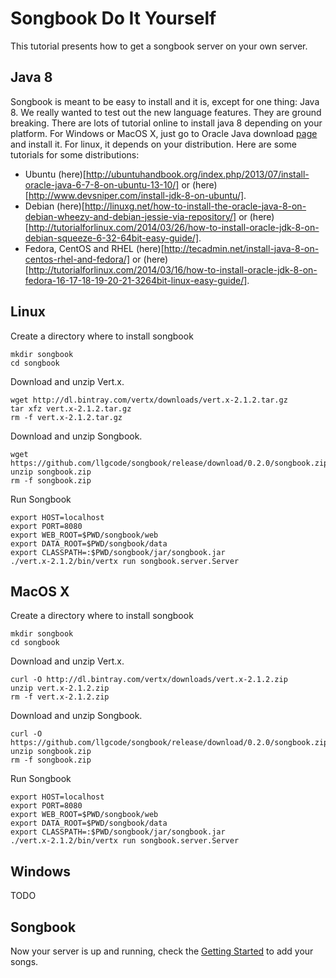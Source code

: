 Songbook Do It Yourself
=======================

This tutorial presents how to get a songbook server on your own server.

Java 8
------

Songbook is meant to be easy to install and it is, except for one thing: Java 8.
We really wanted to test out the new language features. 
They are ground breaking.
There are lots of tutorial online to install java 8 depending on your platform.
For Windows or MacOS X, just go to Oracle Java download [page](http://www.oracle.com/technetwork/java/javase/downloads/jre8-downloads-2133155.html) and install it.
For linux, it depends on your distribution. 
Here are some tutorials for some distributions:

* Ubuntu (here)[http://ubuntuhandbook.org/index.php/2013/07/install-oracle-java-6-7-8-on-ubuntu-13-10/] or (here)[http://www.devsniper.com/install-jdk-8-on-ubuntu/].
* Debian (here)[http://linuxg.net/how-to-install-the-oracle-java-8-on-debian-wheezy-and-debian-jessie-via-repository/] or (here)[http://tutorialforlinux.com/2014/03/26/how-to-install-oracle-jdk-8-on-debian-squeeze-6-32-64bit-easy-guide/].
* Fedora, CentOS and RHEL (here)[http://tecadmin.net/install-java-8-on-centos-rhel-and-fedora/] or (here)[http://tutorialforlinux.com/2014/03/16/how-to-install-oracle-jdk-8-on-fedora-16-17-18-19-20-21-3264bit-linux-easy-guide/].

 
Linux
-----

Create a directory where to install songbook

```Shell
mkdir songbook
cd songbook
```

Download and unzip Vert.x.

```Shell
wget http://dl.bintray.com/vertx/downloads/vert.x-2.1.2.tar.gz
tar xfz vert.x-2.1.2.tar.gz
rm -f vert.x-2.1.2.tar.gz
```

Download and unzip Songbook.

```Shell
wget https://github.com/llgcode/songbook/release/download/0.2.0/songbook.zip
unzip songbook.zip
rm -f songbook.zip
```

Run Songbook

```Shell
export HOST=localhost
export PORT=8080
export WEB_ROOT=$PWD/songbook/web
export DATA_ROOT=$PWD/songbook/data
export CLASSPATH=:$PWD/songbook/jar/songbook.jar
./vert.x-2.1.2/bin/vertx run songbook.server.Server
```

MacOS X
--------

Create a directory where to install songbook

```Shell
mkdir songbook
cd songbook
```

Download and unzip Vert.x.

```Shell
curl -O http://dl.bintray.com/vertx/downloads/vert.x-2.1.2.zip
unzip vert.x-2.1.2.zip
rm -f vert.x-2.1.2.zip
```

Download and unzip Songbook.

```Shell
curl -O https://github.com/llgcode/songbook/release/download/0.2.0/songbook.zip
unzip songbook.zip
rm -f songbook.zip
```

Run Songbook

```Shell
export HOST=localhost
export PORT=8080
export WEB_ROOT=$PWD/songbook/web
export DATA_ROOT=$PWD/songbook/data
export CLASSPATH=:$PWD/songbook/jar/songbook.jar
./vert.x-2.1.2/bin/vertx run songbook.server.Server
```

Windows
-------

TODO

Songbook
--------

Now your server is up and running, check the [Getting Started](Getting_Started.md) to add your songs.
